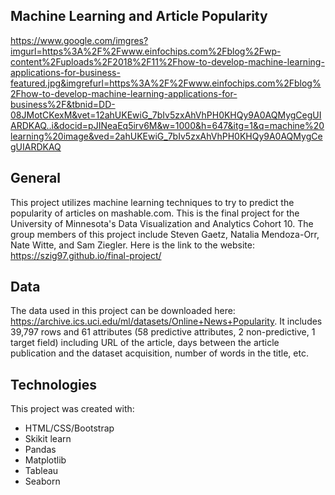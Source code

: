 ## Machine Learning and Article Popularity

https://www.google.com/imgres?imgurl=https%3A%2F%2Fwww.einfochips.com%2Fblog%2Fwp-content%2Fuploads%2F2018%2F11%2Fhow-to-develop-machine-learning-applications-for-business-featured.jpg&imgrefurl=https%3A%2F%2Fwww.einfochips.com%2Fblog%2Fhow-to-develop-machine-learning-applications-for-business%2F&tbnid=DD-08JMotCKexM&vet=12ahUKEwiG_7bIv5zxAhVhPH0KHQy9A0AQMygCegUIARDKAQ..i&docid=pJINeaEq5irv6M&w=1000&h=647&itg=1&q=machine%20learning%20image&ved=2ahUKEwiG_7bIv5zxAhVhPH0KHQy9A0AQMygCegUIARDKAQ

## General
This project utilizes machine learning techniques to try to predict the popularity of articles on mashable.com. This is the final project for the University of Minnesota's Data Visualization and Analytics Cohort 10. The group members of this project include Steven Gaetz, Natalia Mendoza-Orr, Nate Witte, and Sam Ziegler.
Here is the link to the website: https://szig97.github.io/final-project/

## Data
The data used in this project can be downloaded here: https://archive.ics.uci.edu/ml/datasets/Online+News+Popularity. 
It includes 39,797 rows and  61 attributes (58 predictive attributes, 2 non-predictive, 1 target field) including URL of the article, days between the article publication and the dataset acquisition, number of words in the title, etc.

## Technologies
This project was created with:
* HTML/CSS/Bootstrap
* Skikit learn
* Pandas
* Matplotlib
* Tableau
* Seaborn
